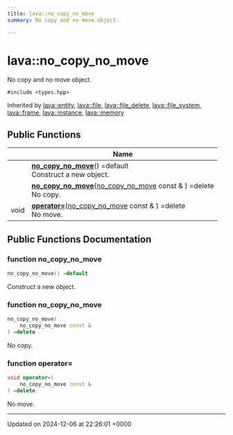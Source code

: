 ```yaml
---
title: lava::no_copy_no_move
summary: No copy and no move object. 

---
```


# lava::no_copy_no_move



No copy and no move object. 


`#include <types.hpp>`

Inherited by [lava::entity](/_doxybook/Classes/structlava_1_1entity.md), [lava::file](/_doxybook/Classes/structlava_1_1file.md), [lava::file_delete](/_doxybook/Classes/structlava_1_1file__delete.md), [lava::file_system](/_doxybook/Classes/structlava_1_1file__system.md), [lava::frame](/_doxybook/Classes/structlava_1_1frame.md), [lava::instance](/_doxybook/Classes/structlava_1_1instance.md), [lava::memory](/_doxybook/Classes/structlava_1_1memory.md)

## Public Functions

|                | Name           |
| -------------- | -------------- |
| | **[no_copy_no_move](/_doxybook/Classes/structlava_1_1no__copy__no__move.md#function-no-copy-no-move)**() =default<br>Construct a new object.  |
| | **[no_copy_no_move](/_doxybook/Classes/structlava_1_1no__copy__no__move.md#function-no-copy-no-move)**([no_copy_no_move](/_doxybook/Classes/structlava_1_1no__copy__no__move.md) const & ) =delete<br>No copy.  |
| void | **[operator=](/_doxybook/Classes/structlava_1_1no__copy__no__move.md#function-operator=)**([no_copy_no_move](/_doxybook/Classes/structlava_1_1no__copy__no__move.md) const & ) =delete<br>No move.  |

## Public Functions Documentation

### function no_copy_no_move

```cpp
no_copy_no_move() =default
```

Construct a new object. 

### function no_copy_no_move

```cpp
no_copy_no_move(
    no_copy_no_move const & 
) =delete
```

No copy. 

### function operator=

```cpp
void operator=(
    no_copy_no_move const & 
) =delete
```

No move. 

-------------------------------

Updated on 2024-12-06 at 22:26:01 +0000
